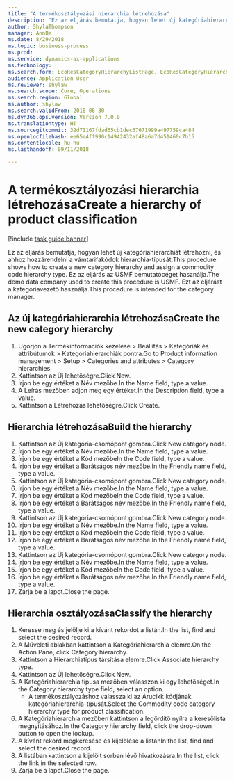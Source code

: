 ```yaml
--- 
title: "A termékosztályozási hierarchia létrehozása"
description: "Ez az eljárás bemutatja, hogyan lehet új kategóriahierarchiát létrehozni, és ahhoz hozzárendelni a vámtarifakódok hierarchia-típusát."
author: ShylaThompson
manager: AnnBe
ms.date: 8/29/2018
ms.topic: business-process
ms.prod: 
ms.service: dynamics-ax-applications
ms.technology: 
ms.search.form: EcoResCategoryHierarchyListPage, EcoResCategoryHierarchyCreate, EcoResCategory, EcoResCategoryHierarchyRole
audience: Application User
ms.reviewer: shylaw
ms.search.scope: Core, Operations
ms.search.region: Global
ms.author: shylaw
ms.search.validFrom: 2016-06-30
ms.dyn365.ops.version: Version 7.0.0
ms.translationtype: HT
ms.sourcegitcommit: 32d71167fdad65cb1dec37671999a497759ca484
ms.openlocfilehash: ee65e4ff990c14942432af48a6a7d451460c7b15
ms.contentlocale: hu-hu
ms.lasthandoff: 09/11/2018

---
```

# <a name="create-a-hierarchy-of-product-classification"></a><span data-ttu-id="5ba93-103">A termékosztályozási hierarchia létrehozása</span><span class="sxs-lookup"><span data-stu-id="5ba93-103">Create a hierarchy of product classification</span></span>

[!include [task guide banner](../../includes/task-guide-banner.md)]

<span data-ttu-id="5ba93-104">Ez az eljárás bemutatja, hogyan lehet új kategóriahierarchiát létrehozni, és ahhoz hozzárendelni a vámtarifakódok hierarchia-típusát.</span><span class="sxs-lookup"><span data-stu-id="5ba93-104">This procedure shows how to create a new category hierarchy and assign a commodity code hierarchy type.</span></span> <span data-ttu-id="5ba93-105">Ez az eljárás az USMF bemutatócéget használja.</span><span class="sxs-lookup"><span data-stu-id="5ba93-105">The demo data company used to create this procedure is USMF.</span></span> <span data-ttu-id="5ba93-106">Ezt az eljárást a kategóriavezető használja.</span><span class="sxs-lookup"><span data-stu-id="5ba93-106">This procedure is intended for the category manager.</span></span>


## <a name="create-the-new-category-hierarchy"></a><span data-ttu-id="5ba93-107">Az új kategóriahierarchia létrehozása</span><span class="sxs-lookup"><span data-stu-id="5ba93-107">Create the new category hierarchy</span></span>
1. <span data-ttu-id="5ba93-108">Ugorjon a Termékinformációk kezelése > Beállítás > Kategóriák és attribútumok > Kategóriahierarchiák pontra.</span><span class="sxs-lookup"><span data-stu-id="5ba93-108">Go to Product information management > Setup > Categories and attributes > Category hierarchies.</span></span>
2. <span data-ttu-id="5ba93-109">Kattintson az Új lehetőségre.</span><span class="sxs-lookup"><span data-stu-id="5ba93-109">Click New.</span></span>
3. <span data-ttu-id="5ba93-110">Írjon be egy értéket a Név mezőbe.</span><span class="sxs-lookup"><span data-stu-id="5ba93-110">In the Name field, type a value.</span></span>
4. <span data-ttu-id="5ba93-111">A Leírás mezőben adjon meg egy értéket.</span><span class="sxs-lookup"><span data-stu-id="5ba93-111">In the Description field, type a value.</span></span>
5. <span data-ttu-id="5ba93-112">Kattintson a Létrehozás lehetőségre.</span><span class="sxs-lookup"><span data-stu-id="5ba93-112">Click Create.</span></span>

## <a name="build-the-hierarchy"></a><span data-ttu-id="5ba93-113">Hierarchia létrehozása</span><span class="sxs-lookup"><span data-stu-id="5ba93-113">Build the hierarchy</span></span>
1. <span data-ttu-id="5ba93-114">Kattintson az Új kategória-csomópont gombra.</span><span class="sxs-lookup"><span data-stu-id="5ba93-114">Click New category node.</span></span>
2. <span data-ttu-id="5ba93-115">Írjon be egy értéket a Név mezőbe.</span><span class="sxs-lookup"><span data-stu-id="5ba93-115">In the Name field, type a value.</span></span>
3. <span data-ttu-id="5ba93-116">Írjon be egy értéket a Kód mezőbe</span><span class="sxs-lookup"><span data-stu-id="5ba93-116">In the Code field, type a value.</span></span>
4. <span data-ttu-id="5ba93-117">Írjon be egy értéket a Barátságos név mezőbe.</span><span class="sxs-lookup"><span data-stu-id="5ba93-117">In the Friendly name field, type a value.</span></span>
5. <span data-ttu-id="5ba93-118">Kattintson az Új kategória-csomópont gombra.</span><span class="sxs-lookup"><span data-stu-id="5ba93-118">Click New category node.</span></span>
6. <span data-ttu-id="5ba93-119">Írjon be egy értéket a Név mezőbe.</span><span class="sxs-lookup"><span data-stu-id="5ba93-119">In the Name field, type a value.</span></span>
7. <span data-ttu-id="5ba93-120">Írjon be egy értéket a Kód mezőbe</span><span class="sxs-lookup"><span data-stu-id="5ba93-120">In the Code field, type a value.</span></span>
8. <span data-ttu-id="5ba93-121">Írjon be egy értéket a Barátságos név mezőbe.</span><span class="sxs-lookup"><span data-stu-id="5ba93-121">In the Friendly name field, type a value.</span></span>
9. <span data-ttu-id="5ba93-122">Kattintson az Új kategória-csomópont gombra.</span><span class="sxs-lookup"><span data-stu-id="5ba93-122">Click New category node.</span></span>
10. <span data-ttu-id="5ba93-123">Írjon be egy értéket a Név mezőbe.</span><span class="sxs-lookup"><span data-stu-id="5ba93-123">In the Name field, type a value.</span></span>
11. <span data-ttu-id="5ba93-124">Írjon be egy értéket a Kód mezőbe</span><span class="sxs-lookup"><span data-stu-id="5ba93-124">In the Code field, type a value.</span></span>
12. <span data-ttu-id="5ba93-125">Írjon be egy értéket a Barátságos név mezőbe.</span><span class="sxs-lookup"><span data-stu-id="5ba93-125">In the Friendly name field, type a value.</span></span>
13. <span data-ttu-id="5ba93-126">Kattintson az Új kategória-csomópont gombra.</span><span class="sxs-lookup"><span data-stu-id="5ba93-126">Click New category node.</span></span>
14. <span data-ttu-id="5ba93-127">Írjon be egy értéket a Név mezőbe.</span><span class="sxs-lookup"><span data-stu-id="5ba93-127">In the Name field, type a value.</span></span>
15. <span data-ttu-id="5ba93-128">Írjon be egy értéket a Kód mezőbe</span><span class="sxs-lookup"><span data-stu-id="5ba93-128">In the Code field, type a value.</span></span>
16. <span data-ttu-id="5ba93-129">Írjon be egy értéket a Barátságos név mezőbe.</span><span class="sxs-lookup"><span data-stu-id="5ba93-129">In the Friendly name field, type a value.</span></span>
17. <span data-ttu-id="5ba93-130">Zárja be a lapot.</span><span class="sxs-lookup"><span data-stu-id="5ba93-130">Close the page.</span></span>

## <a name="classify-the-hierarchy"></a><span data-ttu-id="5ba93-131">Hierarchia osztályozása</span><span class="sxs-lookup"><span data-stu-id="5ba93-131">Classify the hierarchy</span></span>
1. <span data-ttu-id="5ba93-132">Keresse meg és jelölje ki a kívánt rekordot a listán.</span><span class="sxs-lookup"><span data-stu-id="5ba93-132">In the list, find and select the desired record.</span></span>
2. <span data-ttu-id="5ba93-133">A Műveleti ablakban kattintson a Kategóriahierarchia elemre.</span><span class="sxs-lookup"><span data-stu-id="5ba93-133">On the Action Pane, click Category hierarchy.</span></span>
3. <span data-ttu-id="5ba93-134">Kattintson a Hierarchiatípus társítása elemre.</span><span class="sxs-lookup"><span data-stu-id="5ba93-134">Click Associate hierarchy type.</span></span>
4. <span data-ttu-id="5ba93-135">Kattintson az Új lehetőségre.</span><span class="sxs-lookup"><span data-stu-id="5ba93-135">Click New.</span></span>
5. <span data-ttu-id="5ba93-136">A Kategóriahierarchia típusa mezőben válasszon ki egy lehetőséget.</span><span class="sxs-lookup"><span data-stu-id="5ba93-136">In the Category hierarchy type field, select an option.</span></span>
    * <span data-ttu-id="5ba93-137">A termékosztályozáshoz válassza ki az Árucikk kódjának kategóriahierarchia-típusát.</span><span class="sxs-lookup"><span data-stu-id="5ba93-137">Select the Commodity code category hierarchy type for product classification.</span></span>  
6. <span data-ttu-id="5ba93-138">A Kategóriahierarchia mezőben kattintson a legördítő nyílra a keresőlista megnyitásához.</span><span class="sxs-lookup"><span data-stu-id="5ba93-138">In the Category hierarchy field, click the drop-down button to open the lookup.</span></span>
7. <span data-ttu-id="5ba93-139">A kívánt rekord megkeresése és kijelölése a listán</span><span class="sxs-lookup"><span data-stu-id="5ba93-139">In the list, find and select the desired record.</span></span>
8. <span data-ttu-id="5ba93-140">A listában kattintson a kijelölt sorban lévő hivatkozásra.</span><span class="sxs-lookup"><span data-stu-id="5ba93-140">In the list, click the link in the selected row.</span></span>
9. <span data-ttu-id="5ba93-141">Zárja be a lapot.</span><span class="sxs-lookup"><span data-stu-id="5ba93-141">Close the page.</span></span>


